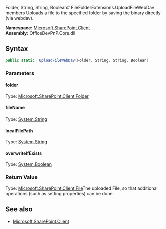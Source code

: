 Folder, String, String, Boolean# FileFolderExtensions.UploadFileWebDav members
Uploads a file to the specified folder by saving the binary directly (via webdav).  

**Namespace:** [Microsoft.SharePoint.Client](Microsoft.SharePoint.Client.md)  
**Assembly:** OfficeDevPnP.Core.dll  
## Syntax
```C#
public static  UploadFileWebDav(Folder, String, String, Boolean)
```
### Parameters
#### folder
Type: [Microsoft.SharePoint.Client.Folder](Microsoft.SharePoint.Client.Folder.md) 
#### 
#### fileName
Type: [System.String](System.String.md) 
#### 
#### localFilePath
Type: [System.String](System.String.md) 
#### 
#### overwriteIfExists
Type: [System.Boolean](System.Boolean.md) 
#### 
### Return Value
Type: [Microsoft.SharePoint.Client.File](Microsoft.SharePoint.Client.File.md)The uploaded File, so that additional operations (such as setting properties) can be done.
## See also
- [Microsoft.SharePoint.Client](Microsoft.SharePoint.Client.md)
